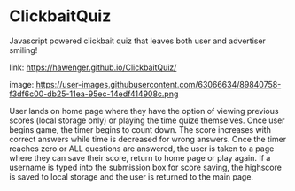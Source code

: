 # ClickbaitQuiz
Javascript powered clickbait quiz that leaves both user and advertiser smiling!

link: https://hawenger.github.io/ClickbaitQuiz/


image: https://user-images.githubusercontent.com/63066634/89840758-f3df6c00-db25-11ea-95ec-14edf414908c.png

User lands on home page where they have the option of viewing previous scores (local storage only) or playing the time quize themselves.
Once user begins game, the timer begins to count down.  The score increases with correct answers while time is decreased for wrong answers.  Once the timer reaches zero or ALL questions are answered, the user is taken to a page where they can save their score, return to home page or play again. If a username is typed into the submission box for score saving, the highscore is saved to local storage and the user is returned to the main page.
